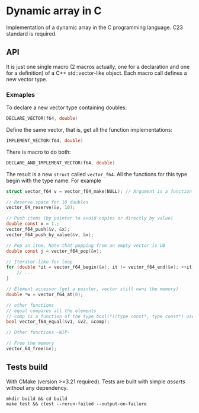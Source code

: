 # Dynamic  array in C

Implementation of a dynamic array in the C programming language.
C23 standard is required.

## API

It is just one single macro (2 macros actually, one for a declaration and one for a definition) of a C++ std::vector-like object. Each macro call defines a new vector type.

### Exmaples

To declare a new vector type containing doubles:

```c
DECLARE_VECTOR(f64, double)
```

Define the same vector, that is, get all the function implementations:

```c
IMPLEMENT_VECTOR(f64, double)
```

There is macro to do both:

```c
DECLARE_AND_IMPLEMENT_VECTOR(f64, double)
```

The result is a new `struct` called `vector_f64`. All the functions for this type begin with the type name. For example

```c
struct vector_f64 v = vector_f64_make(NULL); // Argument is a function to free the vector elements or NULL if there is nothing to free

// Reserve space for 10 doubles
vector_64_reserve(&v, 10);

// Push items (by pointer to avoid copies or directly by value)
double const x = 1.;
vector_f64_push(&v, &x);
vector_f64_push_by_value(&v, &x);

// Pop an item. Note that popping from an empty vector is UB
double const j = vector_f64_pop(&v);

// Iterator-like for loop
for (double *it = vector_f64_begin(&v); it != vector_f64_end(&v); ++it) {
    // ...
}

// Element accessor (get a pointer, vector still owns the memory)
double *w = vector_f64_at(0);

// other functions
// equal compares all the elements
// comp is a function of the type bool(*)(type const*, type const*) use to compare the elements
bool vector_f64_equal(&v1, &v2, &comp);

// Other functions -WIP-

// Free the memory
vector_64_free(&v);
```

## Tests build

With CMake (version >=3.21 required). Tests are built with simple _asserts_ without any dependency.

```shell
mkdir build && cd build
make test && ctest --rerun-failed --output-on-failure
```
